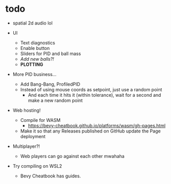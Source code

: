 # todo

- spatial 2d audio lol

- UI
  - Text diagnostics
  - Enable button
  - Sliders for PID and ball mass
  - *Add new balls?!*
  - **PLOTTING**

- More PID business...
  - Add Bang-Bang, ProfiledPID
  - Instead of using mouse coords as setpoint, just use a random point
    - And each time it hits it (within tolerance), wait for a second and make a new random point

- Web hosting!
  - Compile for WASM
    - https://bevy-cheatbook.github.io/platforms/wasm/gh-pages.html
  - Make it so that any Releases published on GitHub update the Page deployment

- Multiplayer?!
  - Web players can go against each other mwahaha

- Try compiling on WSL2
  - Bevy Cheatbook has guides.
